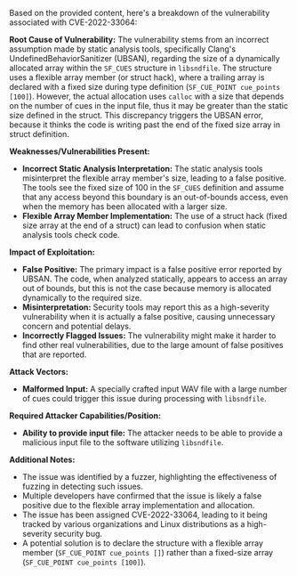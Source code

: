 Based on the provided content, here's a breakdown of the vulnerability associated with CVE-2022-33064:

**Root Cause of Vulnerability:**
The vulnerability stems from an incorrect assumption made by static analysis tools, specifically Clang's UndefinedBehaviorSanitizer (UBSAN), regarding the size of a dynamically allocated array within the `SF_CUES` structure in `libsndfile`. The structure uses a flexible array member (or struct hack), where a trailing array is declared with a fixed size during type definition (`SF_CUE_POINT cue_points [100]`). However, the actual allocation uses `calloc` with a size that depends on the number of cues in the input file, thus it may be greater than the static size defined in the struct. This discrepancy triggers the UBSAN error, because it thinks the code is writing past the end of the fixed size array in struct definition.

**Weaknesses/Vulnerabilities Present:**
-   **Incorrect Static Analysis Interpretation:** The static analysis tools misinterpret the flexible array member's size, leading to a false positive. The tools see the fixed size of 100 in the `SF_CUES` definition and assume that any access beyond this boundary is an out-of-bounds access, even when the memory has been allocated with a larger size.
-   **Flexible Array Member Implementation:** The use of a struct hack (fixed size array at the end of a struct) can lead to confusion when static analysis tools check code.

**Impact of Exploitation:**
-   **False Positive:** The primary impact is a false positive error reported by UBSAN. The code, when analyzed statically, appears to access an array out of bounds, but this is not the case because memory is allocated dynamically to the required size.
-   **Misinterpretation:** Security tools may report this as a high-severity vulnerability when it is actually a false positive, causing unnecessary concern and potential delays.
-   **Incorrectly Flagged Issues:** The vulnerability might make it harder to find other real vulnerabilities, due to the large amount of false positives that are reported.

**Attack Vectors:**
-   **Malformed Input:** A specially crafted input WAV file with a large number of cues could trigger this issue during processing with `libsndfile`.

**Required Attacker Capabilities/Position:**
-   **Ability to provide input file:** The attacker needs to be able to provide a malicious input file to the software utilizing `libsndfile`.

**Additional Notes:**
-   The issue was identified by a fuzzer, highlighting the effectiveness of fuzzing in detecting such issues.
-   Multiple developers have confirmed that the issue is likely a false positive due to the flexible array implementation and allocation.
-   The issue has been assigned CVE-2022-33064, leading to it being tracked by various organizations and Linux distributions as a high-severity security bug.
-   A potential solution is to declare the structure with a flexible array member (`SF_CUE_POINT cue_points []`) rather than a fixed-size array (`SF_CUE_POINT cue_points [100]`).